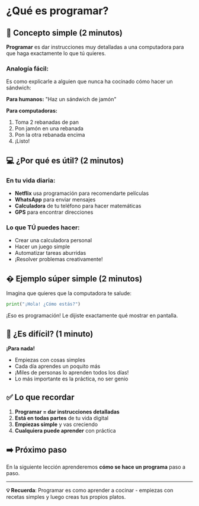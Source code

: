 # ¿Qué es programar?

## 🎯 Concepto simple (2 minutos)

**Programar** es dar instrucciones muy detalladas a una computadora para que haga exactamente lo que tú quieres.

### Analogía fácil:

Es como explicarle a alguien que nunca ha cocinado cómo hacer un sándwich:

**Para humanos:**
"Haz un sándwich de jamón"

**Para computadoras:**

1. Toma 2 rebanadas de pan
2. Pon jamón en una rebanada
3. Pon la otra rebanada encima
4. ¡Listo!

## 💻 ¿Por qué es útil? (2 minutos)

### En tu vida diaria:

- **Netflix** usa programación para recomendarte películas
- **WhatsApp** para enviar mensajes
- **Calculadora** de tu teléfono para hacer matemáticas
- **GPS** para encontrar direcciones

### Lo que TÚ puedes hacer:

- Crear una calculadora personal
- Hacer un juego simple
- Automatizar tareas aburridas
- ¡Resolver problemas creativamente!

## � Ejemplo súper simple (2 minutos)

Imagina que quieres que la computadora te salude:

```python
print("¡Hola! ¿Cómo estás?")
```

¡Eso es programación! Le dijiste exactamente qué mostrar en pantalla.

## 🌟 ¿Es difícil? (1 minuto)

**¡Para nada!**

- Empiezas con cosas simples
- Cada día aprendes un poquito más
- ¡Miles de personas lo aprenden todos los días!
- Lo más importante es la práctica, no ser genio

## ✅ Lo que recordar

1. **Programar = dar instrucciones detalladas**
2. **Está en todas partes** de tu vida digital
3. **Empiezas simple** y vas creciendo
4. **Cualquiera puede aprender** con práctica

## ➡️ Próximo paso

En la siguiente lección aprenderemos **cómo se hace un programa** paso a paso.

---

**💡 Recuerda**: Programar es como aprender a cocinar - empiezas con recetas simples y luego creas tus propios platos.
